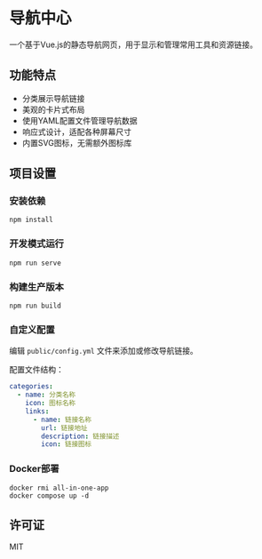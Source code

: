 # 导航中心

一个基于Vue.js的静态导航网页，用于显示和管理常用工具和资源链接。

## 功能特点

- 分类展示导航链接
- 美观的卡片式布局
- 使用YAML配置文件管理导航数据
- 响应式设计，适配各种屏幕尺寸
- 内置SVG图标，无需额外图标库

## 项目设置

### 安装依赖
```
npm install
```

### 开发模式运行
```
npm run serve
```

### 构建生产版本
```
npm run build
```

### 自定义配置
编辑 `public/config.yml` 文件来添加或修改导航链接。

配置文件结构：
```yaml
categories:
  - name: 分类名称
    icon: 图标名称
    links:
      - name: 链接名称
        url: 链接地址
        description: 链接描述
        icon: 链接图标
```

### Docker部署
```shell
docker rmi all-in-one-app
docker compose up -d
```
## 许可证
MIT
